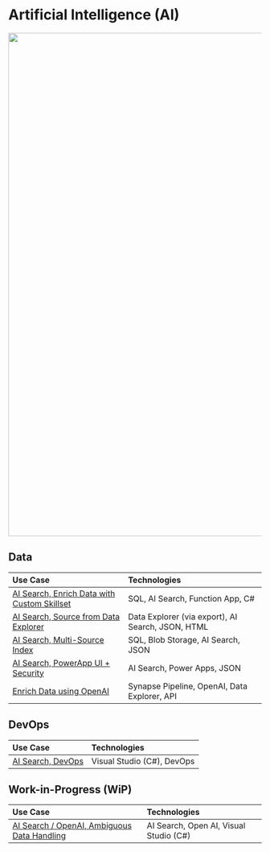 # Artificial Intelligence (AI)

<img src="https://github.com/richchapler/AzureSolutions/assets/44923999/11c755cf-b3eb-4384-9876-8eadbf743b52" width="1000" />

## Data

Use Case | Technologies
:----- | :-----
[AI Search, Enrich Data with Custom Skillset](AISearch_CustomSkillset.md) | SQL, AI Search, Function App, C#
[AI Search, Source from Data Explorer](AISearch_fromDataExplorer.md) | Data Explorer (via export), AI Search, JSON, HTML
[AI Search, Multi-Source Index](AISearch_MultiSourceIndex.md) | SQL, Blob Storage, AI Search, JSON
[AI Search, PowerApp UI + Security](AISearch_PowerApp+Security.md) | AI Search, Power Apps, JSON
[Enrich Data using OpenAI](Data_Enrichment_OpenAI.md) | Synapse Pipeline, OpenAI, Data Explorer, API

## DevOps

Use Case | Technologies
:----- | :-----
[AI Search, DevOps](AISearch_DevOps.md) | Visual Studio (C#), DevOps

## Work-in-Progress (WiP)

Use Case | Technologies
:----- | :-----
[AI Search / OpenAI, Ambiguous Data Handling](wip/AISearch_AmbiguousDataHandling.md) | AI Search, Open AI, Visual Studio (C#)
